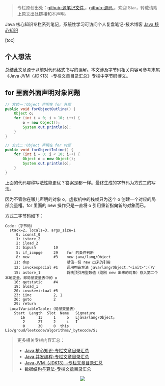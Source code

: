 > 专栏原创出处：[github-源笔记文件 ](https://github.com/GourdErwa/review-notes/tree/master/language/java-core) ，[github-源码 ](https://github.com/GourdErwa/java-advanced/tree/master/java-core)，欢迎 Star，转载请附上原文出处链接和本声明。

Java 核心知识专栏系列笔记，系统性学习可访问个人复盘笔记-技术博客 [Java 核心知识 ](https://review-notes.top/language/java-core/)

[toc]

## 个人想法
总结此文章源于以前对代码格式书写的误解。本文涉及字节码相关内容可参考末尾《Java JVM（JDK13）-专栏文章目录汇总》专栏中字节码博文。

## for 里面外面声明对象问题
```java
// 方式一：Object 声明在 for 外部
public void forObjectOutline() {
    Object o;
    for (int i = 0; i < 10; i++) {
        o = new Object();
        System.out.println(o);
    }
}

// 方式二：Object 声明在 for 内部
public void forObjectInline() {
    for (int i = 0; i < 10; i++) {
        Object o = new Object();
        System.out.println(o);
    }
}
```
上面的代码哪种写法性能更优？答案是都一样。最终生成的字节码为方式二的写法。

因为不管你在哪儿声明的对象 o，虚拟机中的栈帧只为这个 o 创建一个对应的局部变量槽。for 里面的 new 操作只是一直将
o 引用重新指向新的对象而已。


方式二字节码如下：
```
Code:（字节码）
  stack=2, locals=3, args_size=1
     0: iconst_0
     1: istore_2
     2: iload_2
     3: bipush        10
     5: if_icmpge     29    for 的条件判断
     8: new           #3    new java/lang/Object
    11: dup                 赋值一份 new 出来的引用
    12: invokespecial #1    调用构造方法 java/lang/Object."<init>":()V
    15: astore_1            将栈顶引用型数值（刚刚 new 出来的对象）存入第二个本地变量。即局部变量表中的 o
    16: getstatic     #4    
    19: aload_1
    20: invokevirtual #5    
    23: iinc          2, 1
    26: goto          2
    29: return
  LocalVariableTable:（局部变量表）
    Start  Length  Slot  Name   Signature
       16      13     1     o   Ljava/lang/Object;
        2      27     2     i   I
        0      30     0  this   Lio/groud/leetcode/algorithms/_bytecode/S;

```
> 更多相关专栏内容汇总：
>- [Java 核心知识-专栏文章目录汇总 ](https://gourderwa.blog.csdn.net/article/details/104020339)
>- [Java 并发编程-专栏文章目录汇总 ](https://blog.csdn.net/xiaohulunb/article/details/103594468)
>- [Java JVM（JDK13）-专栏文章目录汇总 ](https://blog.csdn.net/xiaohulunb/article/details/103828570)
>- [数据结构与算法-专栏文章目录汇总 ](https://blog.csdn.net/xiaohulunb/article/details/104368031)

<div align="center">
    <img src="https://blog-review-notes.oss-cn-beijing.aliyuncs.com/gourderwa.footer.jpeg">
</div>